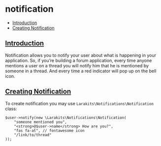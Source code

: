 # notification
* [Introduction](#introduction)
* [Creating Notification](#creating-notification)

## [Introduction](#introduction)
Notification allows you to notify your user about what is happening in your application. So, if you’re building a forum application, every time anyone mentions a user on a thread you will notify him that he is mentioned by someone in a thread. And every time a red indicator will pop up on the bell icon.

## [Creating Notification](#creating-notification)
To create notification you may use `Larakits\Notifications\Notification` class:

```
$user->notify(new \Larakits\Notifications\Notification(
    "someone mentioned you",
    "<strong>@$user->name</strong> How are you?",
    "fas fa-at", // fontawesome icon
    "/link/to/thread"
));
```